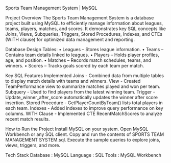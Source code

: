 Sports Team Management System | MySQL

Project Overview
The Sports Team Management System is a database project built using MySQL to efficiently manage information about leagues, teams, players, matches, and scores. It demonstrates key SQL concepts like Joins, Views, Subqueries, Triggers, Stored Procedures, Indexes, and CTEs (WITH clause) for optimized data management and reporting.

 Database Design
Tables:
•	Leagues – Stores league information.
•	Teams – Contains team details linked to leagues.
•	Players – Holds player profiles, age, and position.
•	Matches – Records match schedules, teams, and winners.
•	Scores – Tracks goals scored by each team per match.

Key SQL Features Implemented
Joins - Combined data from multiple tables to display match details with teams and winners.
View - Created TeamPerformance view to summarize matches played and won per team.
Subquery - Used to find players from the latest winning team.
Trigger - Update_winner_after_score automatically updates the winner after score insertion.
Stored Procedure - GetPlayerCountByTeam() lists total players in each team.
Indexes - Added indexes to improve query performance on key columns.
WITH Clause - Implemented CTE RecentMatchScores to analyze recent match results.

How to Run the Project
Install MySQL on your system.
Open MySQL Workbench or any SQL client.
Copy and run the contents of SPORTS TEAM MANAGEMENT SYSTEM.sql.
Execute the sample queries to explore joins, views, triggers, and more.

Tech Stack
Database   : MySQL
Language   : SQL
Tools      : MySQL Workbench 
